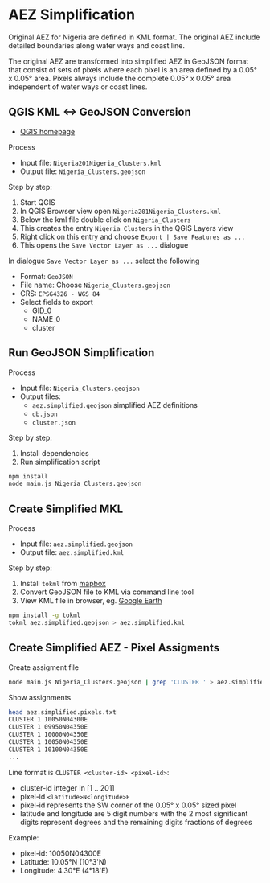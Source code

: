 
# AEZ Simplification

Original AEZ for Nigeria are defined in KML format.
The original AEZ include detailed boundaries along water ways and coast line.

The original AEZ are transformed into simplified AEZ in GeoJSON format that consist of sets of pixels where each pixel is an area defined by a 0.05° x 0.05° area.
Pixels always include the complete 0.05° x 0.05° area independent of water ways or coast lines.

## QGIS KML <-> GeoJSON Conversion

* [QGIS homepage](https://www.qgis.org/)

Process

* Input file: `Nigeria201Nigeria_Clusters.kml`
* Output file:  `Nigeria_Clusters.geojson`

Step by step:

1. Start QGIS
1. In QGIS Browser view open `Nigeria201Nigeria_Clusters.kml`
1. Below the kml file double click on `Nigeria_Clusters`
1. This creates the entry `Nigeria_Clusters` in the QGIS Layers view
1. Right click on this entry and choose `Export | Save Features as ...`
1. This opens the `Save Vector Layer as ...` dialogue

In dialogue `Save Vector Layer as ...` select the following 

* Format: `GeoJSON`
* File name: Choose `Nigeria_Clusters.geojson`
* CRS: `EPSG4326 - WGS 84`
* Select fields to export
    * GID_0
    * NAME_0
    * cluster


## Run GeoJSON Simplification

Process

* Input file: `Nigeria_Clusters.geojson`
* Output files:
    * `aez.simplified.geojson` simplified AEZ definitions
    * `db.json`
    * `cluster.json`

Step by step:

1. Install dependencies
1. Run simplification script

```bash
npm install
node main.js Nigeria_Clusters.geojson
```

## Create Simplified MKL

Process

* Input file: `aez.simplified.geojson`
* Output file: `aez.simplified.kml`

Step by step:

1. Install `tokml` from [mapbox](https://github.com/mapbox/tokml)
1. Convert GeoJSON file to KML via command line tool
1. View KML file in browser, eg. [Google Earth](https://earth.google.com)

```bash
npm install -g tokml
tokml aez.simplified.geojson > aez.simplified.kml
```

## Create Simplified AEZ - Pixel Assigments

Create assigment file
```bash
node main.js Nigeria_Clusters.geojson | grep 'CLUSTER ' > aez.simplified.pixels.txt
```

Show assignments
```bash
head aez.simplified.pixels.txt
CLUSTER 1 10050N04300E
CLUSTER 1 09950N04350E
CLUSTER 1 10000N04350E
CLUSTER 1 10050N04350E
CLUSTER 1 10100N04350E
...
```

Line format is `CLUSTER <cluster-id> <pixel-id>`:

* cluster-id integer in [1 .. 201]
* pixel-id `<latitude>N<longitude>E`
* pixel-id represents the SW corner of the 0.05° x 0.05° sized pixel
* latitude and longitude are 5 digit numbers with the 2 most significant digits represent degrees and the remaining digits fractions of degrees

Example:

* pixel-id: 10050N04300E
* Latitude: 10.05°N (10°3'N)
* Longitude: 4.30°E (4°18'E)

